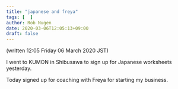 ```yaml
---
title: "japanese and freya"
tags: [  ]
author: Rob Nugen
date: 2020-03-06T12:05:13+09:00
draft: false
---
```


(written 12:05 Friday 06 March 2020 JST)

I went to KUMON in Shibusawa to sign up for Japanese worksheets
yesterday.

Today signed up for coaching with Freya for starting my business.

